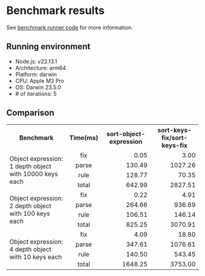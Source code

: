 # Benchmark results

See [benchmark runner code](run.js) for more information.

## Running environment

- Node.js: v22.13.1
- Architecture: arm64
- Platform: darwin
- CPU: Apple M3 Pro
- OS: Darwin 23.5.0
- \# of iterations: 5

## Comparison

<table><tr><th style="text-align:center;">Benchmark</th><th style="text-align:center;">Time(ms)</th><th style="text-align:center;">sort-object-expression</th><th style="text-align:center;">sort-keys-fix/sort-keys-fix</th></tr><tr><td rowspan="4">Object expression:<br/>1 depth object with 10000 keys each</td><td style="text-align:center";>fix</td><td style="text-align:end";>0.05</td><td style="text-align:end";>3.00</td></tr><tr><td style="text-align:center";>parse</td><td style="text-align:end";>130.49</td><td style="text-align:end";>1027.26</td></tr><tr><td style="text-align:center";>rule</td><td style="text-align:end";>128.77</td><td style="text-align:end";>70.35</td></tr><tr><td style="text-align:center";>total</td><td style="text-align:end";>642.99</td><td style="text-align:end";>2827.51</td></tr><tr><td rowspan="4">Object expression:<br/>2 depth object with 100 keys each</td><td style="text-align:center";>fix</td><td style="text-align:end";>0.22</td><td style="text-align:end";>4.91</td></tr><tr><td style="text-align:center";>parse</td><td style="text-align:end";>264.66</td><td style="text-align:end";>936.69</td></tr><tr><td style="text-align:center";>rule</td><td style="text-align:end";>106.51</td><td style="text-align:end";>146.14</td></tr><tr><td style="text-align:center";>total</td><td style="text-align:end";>825.25</td><td style="text-align:end";>3070.91</td></tr><tr><td rowspan="4">Object expression:<br/>4 depth object with 10 keys each</td><td style="text-align:center";>fix</td><td style="text-align:end";>4.09</td><td style="text-align:end";>18.80</td></tr><tr><td style="text-align:center";>parse</td><td style="text-align:end";>347.61</td><td style="text-align:end";>1076.61</td></tr><tr><td style="text-align:center";>rule</td><td style="text-align:end";>140.50</td><td style="text-align:end";>543.45</td></tr><tr><td style="text-align:center";>total</td><td style="text-align:end";>1648.25</td><td style="text-align:end";>3753.00</td></tr></table>
